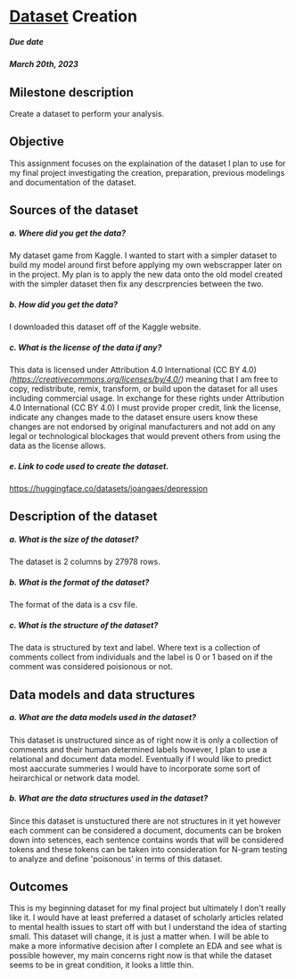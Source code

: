 # [Dataset](https://github.com/coriraquel/NLP_Data340/blob/2e741bc181582024c091091ee064822708097249/mental_health_corpus.zip) Creation
##### Due date
##### March 20th, 2023

## Milestone description
Create a dataset to perform your analysis. 

## Objective
This assignment focuses on the explaination of the dataset I plan to use for my final project investigating the creation, preparation, previous modelings and documentation of the dataset. 

## Sources of the dataset 
##### a. Where did you get the data? 
   My dataset game from Kaggle. I wanted to start with a simpler dataset to build my model around first before applying my own webscrapper later on in the project. My plan is to apply the new data onto the old model created with the simpler dataset then fix any descrprencies between the two. 
        
##### b. How did you get the data? 
   I downloaded this dataset off of the Kaggle website.
        
##### c. What is the license of the data if any? 
   This data is licensed under Attribution 4.0 International (CC BY 4.0) *(https://creativecommons.org/licenses/by/4.0/)* meaning that I am free to copy, redistribute, remix, transform, or build upon the dataset for all uses including commercial usage. In exchange for these rights under Attribution 4.0 International (CC BY 4.0) I must provide proper credit, link the license, indicate any changes made to the dataset ensure users know these changes are not endorsed by original manufacturers and not add on any legal or technological blockages that would prevent others from using the data as the license allows. 
##### e. Link to code used to create the dataset.
   https://huggingface.co/datasets/joangaes/depression
## Description of the dataset 
##### a. What is the size of the dataset? 
   The dataset is 2 columns by 27978 rows.
        
##### b. What is the format of the dataset? 
   The format of the data is a csv file. 
        
##### c. What is the structure of the dataset? 
   The data is structured by text and label. Where text is a collection of comments collect from individuals and the label is 0 or 1 based on if the comment was considered poisionous or not. 

## Data models and data structures 
##### a. What are the data models used in the dataset?
   This dataset is unstructured since as of right now it is only a collection of comments and their human determined labels however, I plan to use a relational and document data model. Eventually if I would like to predict most aaccurate summeries I would have to incorporate some sort of heirarchical or network data model. 
         
##### b. What are the data structures used in the dataset?
   Since this dataset is unstuctured there are not structures in it yet however each comment can be considered a document, documents can be broken down into setences, each sentence contains words that will be considered tokens and these tokens can be taken into consideration for N-gram testing to analyze and define 'poisonous' in terms of this dataset. 

## Outcomes
   This is my beginning dataset for my final project but ultimately I don't really like it. I would have at least preferred a dataset of scholarly articles related to mental health issues to start off with but I understand the idea of starting small. This dataset will change, it is just a matter when. I will be able to make a more informative decision after I complete an EDA and see what is possible however, my main concerns right now is that while the dataset seems to be in great condition, it looks a little thin. 


